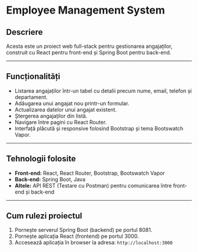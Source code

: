 # Employee Management System

## Descriere
Acesta este un proiect web full-stack pentru gestionarea angajaților, construit cu React pentru front-end și Spring Boot pentru back-end.

---

## Funcționalități

- Listarea angajaților într-un tabel cu detalii precum nume, email, telefon și departament.
- Adăugarea unui angajat nou printr-un formular.
- Actualizarea datelor unui angajat existent.
- Ștergerea angajaților din listă.
- Navigare între pagini cu React Router.
- Interfață plăcută și responsive folosind Bootstrap și tema Bootswatch Vapor.

---

## Tehnologii folosite

- **Front-end:** React, React Router, Bootstrap, Bootswatch Vapor
- **Back-end:** Spring Boot, Java
- **Altele:** API REST (Testare cu Postman) pentru comunicarea între front-end și back-end

---

## Cum rulezi proiectul

1. Pornește serverul Spring Boot (backend) pe portul 8081.
2. Pornește aplicația React (frontend) pe portul 3000.
3. Accesează aplicația în browser la adresa: `http://localhost:3000`




